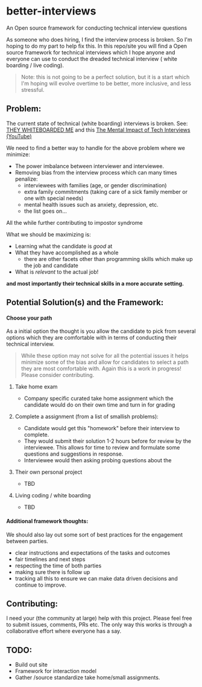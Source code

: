 # better-interviews
An Open source framework for conducting technical interview questions


As someone who does hiring, I find the interview process is broken. So I'm
hoping to do my part to help fix this. In this repo/site you will find a Open
source framework for technical interviews which I hope anyone and everyone can
use to conduct the dreaded technical interview ( white boarding / live coding).

> Note: this is not going to be a perfect solution, but it is a start which
I'm hoping will evolve overtime to be better, more inclusive, and less stressful.


## Problem:
The current state of technical (white boarding) interviews is broken.
See: [THEY WHITEBOARDED ME](http://they.whiteboarded.me/interview_types/whiteboarding_and_live_coding.html)
and this [The Mental Impact of Tech Interviews (YouTube)](https://www.youtube.com/watch?v=aIrKC41NwC0)


We need to find a better way to handle for the above problem where we minimize:
* The power imbalance between interviewer and interviewee.
* Removing bias from the interview process which can many times penalize:
  - interviewees with families (age, or gender discrimination)
  - extra family commitments (taking care of a sick family member or
    one with special needs)
  - mental health issues such as anxiety, depression, etc.
  - the list goes on...

All the while further contributing to impostor syndrome

What we should be maximizing is:

* Learning what the candidate is *good* at
* What they have accomplished as a whole
  * there are other facets other than programming skills which make up
    the job and candidate
* What is *relevant* to the actual job!

**and most importantly their technical skills in a more accurate setting.**


## Potential Solution(s) and the Framework:

#### Choose your path

As a initial option the thought is you allow the candidate to pick from several
options which they are comfortable with in terms of conducting their technical
interview.

> While these option may not solve for all the potential issues it helps minimize
some of the bias and allow for candidates to select a path they are most
comfortable with. Again this is a work in progress! Please consider contributing.

1. Take home exam
   - Company specific curated take home assignment which the candidate would do
     on their own time and turn in for grading


2. Complete a assignment (from a list of smallish problems):
   - Candidate would get this "homework" before their interview to complete.
   - They would submit their solution 1-2 hours before for review by the    
     interviewee. This allows for time to review and formulate some questions
     and suggestions in response.
   - Interviewee would then asking probing questions about the


3. Their own personal project
   - TBD


4. Living coding / white boarding
   - TBD


#### Additional framework thoughts:

We should also lay out some sort of best practices for the engagement between
parties.

- clear instructions and expectations of the tasks and outcomes
- fair timelines and next steps
- respecting the time of both parties
- making sure there is follow up
- tracking all this to ensure we can make data driven decisions and continue to
  improve.


## Contributing:
I need your (the community at large) help with this project. Please feel free to
submit issues, comments, PRs etc. The only way this works is through a
collaborative effort where everyone has a say.


## TODO:

- Build out site
- Framework for interaction model
- Gather /source standardize take home/small assignments.
